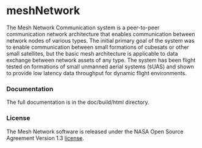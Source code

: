 # meshNetwork

The Mesh Network Communication system is a peer-to-peer communication network architecture that enables communication between network nodes of various types.  The initial primary goal of the system was to enable communication between small formations of cubesats or other small satellites, but the basic mesh architecture is applicable to data exchange between network assets of any type.  The system has been flight tested on formations of small unmanned aerial systems (sUAS) and shown to provide low latency data throughput for dynamic flight environments.

### Documentation

The full documentation is in the doc/build/html directory.

### License

The Mesh Network software is released under the NASA Open Source Agreement Version 1.3 [license](LICENSE).

